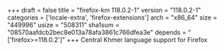 +++
draft = false
title = "firefox-km 118.0.2-1"
version = "118.0.2-1"
categories = ['locale-extra', 'firefox-extensions']
arch = "x86_64"
size = "449996"
usize = "508311"
sha1sum = "08570aafdcb2bec8e013a78afa3861c766dfea3e"
depends = "['firefox>=118.0.2']"
+++
Central Khmer language support for Firefox